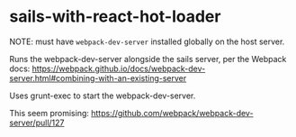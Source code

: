 # sails-with-react-hot-loader

NOTE: must have `webpack-dev-server` installed globally on the host server.

Runs the webpack-dev-server alongside the sails server, per the Webpack docs:
https://webpack.github.io/docs/webpack-dev-server.html#combining-with-an-existing-server


Uses grunt-exec to start the webpack-dev-server. 

This seem promising:
https://github.com/webpack/webpack-dev-server/pull/127
